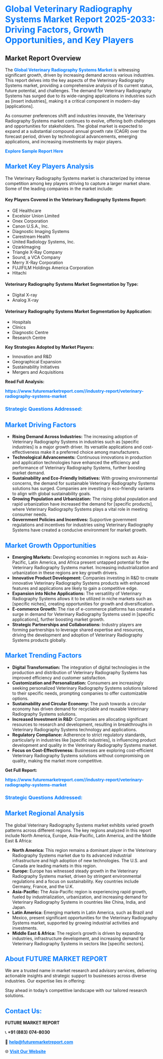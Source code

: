 <h1 style="color: #007BFF;">Global Veterinary Radiography Systems Market Report 2025-2033: Driving Factors, Growth Opportunities, and Key Players</h1>

<section id="overview">
<h2>Market Report Overview</h2>
<p>The <a href="https://www.futuremarketreport.com//industry-report/veterinary-radiography-systems-market" style="color: #007BFF; text-decoration: none;"><strong>Global Veterinary Radiography Systems Market</strong></a> is witnessing significant growth, driven by increasing demand across various industries. This report delves into the key aspects of the Veterinary Radiography Systems market, providing a comprehensive analysis of its current status, future potential, and challenges. The demand for Veterinary Radiography Systems has surged due to its wide-ranging applications in industries such as [insert industries], making it a critical component in modern-day [applications].</p>
<p>As consumer preferences shift and industries innovate, the Veterinary Radiography Systems market continues to evolve, offering both challenges and opportunities for stakeholders. The global market is expected to expand at a substantial compound annual growth rate (CAGR) over the forecast period, driven by technological advancements, emerging applications, and increasing investments by major players.</p>
</section>

<section id="overview">
<p><a href="https://www.futuremarketreport.com//request-sample/reportId=87204" style="color: #007BFF; text-decoration: none;"><strong>Explore Sample Report Here</strong></a></p>
</section>

<section id="key-players">
<h2 style="color: #007BFF;">Market Key Players Analysis</h2>
<p>The Veterinary Radiography Systems market is characterized by intense competition among key players striving to capture a larger market share. Some of the leading companies in the market include:</p>
<h4>Key Players Covered in the Veterinary Radiography Systems Report:</h4>
<ul><li>GE Healthcare</li><li>Excelsior Union Limited</li><li>Onex Corporation</li><li>Canon U.S.A., Inc.</li><li>Diagnostic Imaging Systems</li><li>Carestream Health</li><li>United Radiology Systems, Inc.</li><li>OzarkImaging</li><li>Triangle X-Ray Company</li><li>Sound, a VCA Company</li><li>Merry X-Ray Corporation</li><li>FUJIFILM Holdings America Corporation</li><li>Hitachi</li></ul>
<h4>Veterinary Radiography Systems Market Segmentation by Type:</h4>
<ul><li>Digital X-ray</li><li>Analog X-ray</li></ul>

<h4>Veterinary Radiography Systems Market Segmentation by Application:</h4>
<ul><li>Hospitals</li><li>Clinics</li><li>Diagnostic Centre</li><li>Research Centre</li></ul>
<p><strong>Key Strategies Adopted by Market Players:</strong></p>
<ul>
<li>Innovation and R&D</li>
<li>Geographical Expansion</li>
<li>Sustainability Initiatives</li>
<li>Mergers and Acquisitions</li>
</ul>
</section>

<section>
<p><strong>Read Full Analysis: </strong></p><a href="https://www.futuremarketreport.com//industry-report/veterinary-radiography-systems-market" style="color: #007BFF; text-decoration: none;"><strong>https://www.futuremarketreport.com//industry-report/veterinary-radiography-systems-market</strong></a>
<h3 style="color: #007BFF;">Strategic Questions Addressed:</h3>
</section>

<section id="driving-factors">
<h2 style="color: #007BFF;">Market Driving Factors</h2>
<ul>
<li><strong>Rising Demand Across Industries:</strong> The increasing adoption of Veterinary Radiography Systems in industries such as [specific industries] is a major growth driver. Its versatile applications and cost-effectiveness make it a preferred choice among manufacturers.</li>
<li><strong>Technological Advancements:</strong> Continuous innovations in production and application technologies have enhanced the efficiency and performance of Veterinary Radiography Systems, further boosting market demand.</li>
<li><strong>Sustainability and Eco-Friendly Initiatives:</strong> With growing environmental concerns, the demand for sustainable Veterinary Radiography Systems solutions has surged. Companies are investing in eco-friendly variants to align with global sustainability goals.</li>
<li><strong>Growing Population and Urbanization:</strong> The rising global population and rapid urbanization have increased the demand for [specific products], where Veterinary Radiography Systems plays a vital role in meeting consumer needs.</li>
<li><strong>Government Policies and Incentives:</strong> Supportive government regulations and incentives for industries using Veterinary Radiography Systems have created a conducive environment for market growth.</li>
</ul>
</section>

<section id="growth-opportunities">
<h2 style="color: #007BFF;">Market Growth Opportunities</h2>
<ul>
<li><strong>Emerging Markets:</strong> Developing economies in regions such as Asia-Pacific, Latin America, and Africa present untapped potential for the Veterinary Radiography Systems market. Increasing industrialization and urbanization in these regions are key growth drivers.</li>
<li><strong>Innovative Product Development:</strong> Companies investing in R&D to create innovative Veterinary Radiography Systems products with enhanced features and applications are likely to gain a competitive edge.</li>
<li><strong>Expansion into Niche Applications:</strong> The versatility of Veterinary Radiography Systems allows it to be utilized in niche markets such as [specific niches], creating opportunities for growth and diversification.</li>
<li><strong>E-commerce Growth:</strong> The rise of e-commerce platforms has created a surge in demand for Veterinary Radiography Systems used in [specific applications], further boosting market growth.</li>
<li><strong>Strategic Partnerships and Collaborations:</strong> Industry players are forming partnerships to leverage shared expertise and resources, driving the development and adoption of Veterinary Radiography Systems products globally.</li>
</ul>
</section>

<section id="trending-factors">
<h2 style="color: #007BFF;">Market Trending Factors</h2>
<ul>
<li><strong>Digital Transformation:</strong> The integration of digital technologies in the production and distribution of Veterinary Radiography Systems has improved efficiency and customer satisfaction.</li>
<li><strong>Customization and Personalization:</strong> Consumers are increasingly seeking personalized Veterinary Radiography Systems solutions tailored to their specific needs, prompting companies to offer customizable options.</li>
<li><strong>Sustainability and Circular Economy:</strong> The push towards a circular economy has driven demand for recyclable and reusable Veterinary Radiography Systems solutions.</li>
<li><strong>Increased Investment in R&D:</strong> Companies are allocating significant resources to research and development, resulting in breakthroughs in Veterinary Radiography Systems technology and applications.</li>
<li><strong>Regulatory Compliance:</strong> Adherence to strict regulatory standards, particularly in industries like [specific industries], is influencing product development and quality in the Veterinary Radiography Systems market.</li>
<li><strong>Focus on Cost-Effectiveness:</strong> Businesses are exploring cost-efficient Veterinary Radiography Systems solutions without compromising on quality, making the market more competitive.</li>
</ul>
</section>

<section>
<p><strong>Get Full Report: </strong></p><a href="https://www.futuremarketreport.com//industry-report/veterinary-radiography-systems-market" style="color: #007BFF; text-decoration: none;"><strong>https://www.futuremarketreport.com//industry-report/veterinary-radiography-systems-market</strong></a>
<h3 style="color: #007BFF;">Strategic Questions Addressed:</h3>
</section>


<section id="regional-analysis">
<h2 style="color: #007BFF;">Market Regional Analysis</h2>
<p>The global Veterinary Radiography Systems market exhibits varied growth patterns across different regions. The key regions analyzed in this report include North America, Europe, Asia-Pacific, Latin America, and the Middle East & Africa:</p>
<ul>
<li><strong>North America:</strong> This region remains a dominant player in the Veterinary Radiography Systems market due to its advanced industrial infrastructure and high adoption of new technologies. The U.S. and Canada are leading markets in this region.</li>
<li><strong>Europe:</strong> Europe has witnessed steady growth in the Veterinary Radiography Systems market, driven by stringent environmental regulations and a focus on sustainability. Key countries include Germany, France, and the U.K.</li>
<li><strong>Asia-Pacific:</strong> The Asia-Pacific region is experiencing rapid growth, fueled by industrialization, urbanization, and increasing demand for Veterinary Radiography Systems in countries like China, India, and Japan.</li>
<li><strong>Latin America:</strong> Emerging markets in Latin America, such as Brazil and Mexico, present significant opportunities for the Veterinary Radiography Systems market, supported by growing industrial activities and investments.</li>
<li><strong>Middle East & Africa:</strong> The region’s growth is driven by expanding industries, infrastructure development, and increasing demand for Veterinary Radiography Systems in sectors like [specific sectors].</li>
</ul>
</section>

<footer>
<h2 style="color: #007BFF;">About FUTURE MARKET REPORT</h2>
<p>We are a trusted name in market research and advisory services, delivering actionable insights and strategic support to businesses across diverse industries. Our expertise lies in offering:</p>

<p>Stay ahead in today’s competitive landscape with our tailored research solutions.</p>

<h2 style="color: #007BFF;">Contact Us:</h2>
<p><strong>FUTURE MARKET REPORT</strong></p>
<p>📞 <strong>+91 (883) 074-8030</strong></p>
<p>📧 <strong><a href="mailto:help@futuremarketreport.com" style="color: #007BFF;">help@futuremarketreport.com</a></strong></p>
<p>🌐 <strong><a href="https://www.futuremarketreport.com/" style="color: #007BFF;">Visit Our Website</a></strong></p>
</footer>